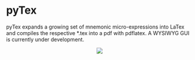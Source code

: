 # pyTex
pyTex expands a growing set of mnemonic micro-expressions into LaTex and compiles the respective *.tex into a pdf with pdflatex. A WYSIWYG GUI is currently under development. 

<p align="center"><img src ="https://i.imgur.com/EoGP6m5.png" /></p>

